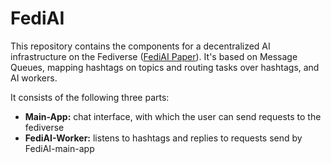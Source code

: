 # FediAI

This repository contains the components for a decentralized AI infrastructure on the Fediverse ([FediAI Paper](https://github.com/bluebbberry/FediAI/wiki/FediAI%E2%80%90Paper)).
It's based on Message Queues, mapping hashtags on topics and routing tasks over hashtags, and AI workers.

It consists of the following three parts:

- **Main-App:** chat interface, with which the user can send requests to the fediverse
- **FediAI-Worker:** listens to hashtags and replies to requests send by FediAI-main-app 
